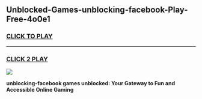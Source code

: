 
## Unblocked-Games-unblocking-facebook-Play-Free-4o0e1
<h3>
<a href="https://premium76.site?title=unblocking-facebook&ref=23A">CLICK TO PLAY</a></h3>
<hr>

<h3>
<a href="https://premium76.site?title=unblocking-facebook&ref=23A">CLICK 2 PLAY</a>
  
</h3>

<a href="https://premium76.site?title=unblocking-facebook&ref=23A"><img src="https://clearcache.store/games.png"></a>


**unblocking-facebook games unblocked: Your Gateway to Fun and Accessible Online Gaming**
